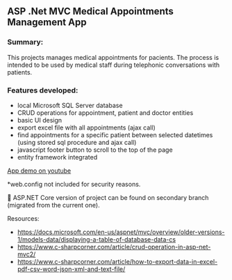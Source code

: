 ## ASP .Net MVC Medical Appointments Management App

### Summary:
This projects manages medical appointments for pacients. The process is intended to be used by medical staff during telephonic conversations with patients.

### Features developed:
- local Microsoft SQL Server database 
- CRUD operations for appointment, patient and doctor entities
- basic UI design
- export excel file with all appointments (ajax call)
- find appointments for a specific patient between selected datetimes (using stored sql procedure and ajax call)
- javascript footer button to scroll to the top of the page
- entity framework integrated


[App demo on youtube](https://youtu.be/8Bo4MykvxyE)


*web.config not included for security reasons.

🔀 ASP.NET Core version of project can be found on secondary branch (migrated from the current one).


Resources:
- https://docs.microsoft.com/en-us/aspnet/mvc/overview/older-versions-1/models-data/displaying-a-table-of-database-data-cs
- https://www.c-sharpcorner.com/article/crud-operation-in-asp-net-mvc2/
- https://www.c-sharpcorner.com/article/how-to-export-data-in-excel-pdf-csv-word-json-xml-and-text-file/
